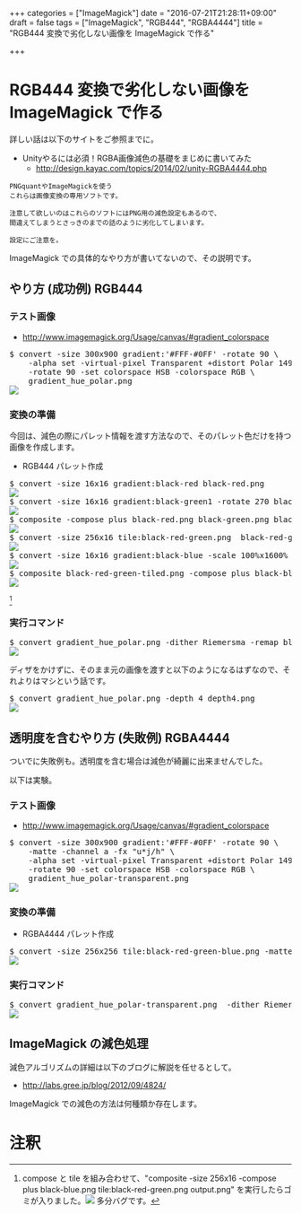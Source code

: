 +++
categories = ["ImageMagick"]
date = "2016-07-21T21:28:11+09:00"
draft = false
tags = ["ImageMagick", "RGB444", "RGBA4444"]
title = "RGB444 変換で劣化しない画像を ImageMagick で作る"

+++

# RGB444 変換で劣化しない画像を ImageMagick で作る

詳しい話は以下のサイトをご参照までに。

- Unityやるには必須！RGBA画像減色の基礎をまじめに書いてみた
  - http://design.kayac.com/topics/2014/02/unity-RGBA4444.php

```
PNGquantやImageMagickを使う
これらは画像変換の専用ソフトです。
 
注意して欲しいのはこれらのソフトにはPNG用の減色設定もあるので、
間違えてしまうとさっきのまでの話のように劣化してしまいます。
 
設定にご注意を。
```

ImageMagick での具体的なやり方が書いてないので、その説明です。

## やり方 (成功例) RGB444

### テスト画像

- http://www.imagemagick.org/Usage/canvas/#gradient_colorspace

<pre>
$ convert -size 300x900 gradient:'#FFF-#0FF' -rotate 90 \
	-alpha set -virtual-pixel Transparent +distort Polar 149 +repage \
	-rotate 90 -set colorspace HSB -colorspace RGB \
	gradient_hue_polar.png
<img src="../gradient_hue_polar.png" />
</pre>

### 変換の準備

今回は、減色の際にパレット情報を渡す方法なので、そのパレット色だけを持つ画像を作成します。

- RGB444 パレット作成
<pre>
$ convert -size 16x16 gradient:black-red black-red.png
<img src="../black-red.png" />
$ convert -size 16x16 gradient:black-green1 -rotate 270 black-green.png
<img src="../black-green.png" />
$ composite -compose plus black-red.png black-green.png black-red-green.png
<img src="../black-red-green.png" />
$ convert -size 256x16 tile:black-red-green.png  black-red-green-tiled.png
<img src="../black-red-green-tiled.png" />
$ convert -size 16x16 gradient:black-blue -scale 100%x1600% -rotate 270  black-blue.png
<img src="../black-blue.png" />
$ composite black-red-green-tiled.png -compose plus black-blue.png  black-red-green-blue.png
<img src="../black-red-green-blue.png" />
</pre>
[^1]

### 実行コマンド

<pre>
$ convert gradient_hue_polar.png -dither Riemersma -remap black-red-green-blue.png rgb444.png
<img src="../rgb444.png" />
</pre>

ディザをかけずに、そのまま元の画像を渡すと以下のようになるはずなので、それよりはマシという話です。

<pre>
$ convert gradient_hue_polar.png -depth 4 depth4.png
<img src="../depth4.png" />
</pre>


## 透明度を含むやり方 (失敗例) RGBA4444

ついでに失敗例も。透明度を含む場合は減色が綺麗に出来ませんでした。

以下は実験。

### テスト画像

- http://www.imagemagick.org/Usage/canvas/#gradient_colorspace

<pre>
$ convert -size 300x900 gradient:'#FFF-#0FF' -rotate 90 \
	-matte -channel a -fx "u*j/h" \
	-alpha set -virtual-pixel Transparent +distort Polar 149 +repage \
	-rotate 90 -set colorspace HSB -colorspace RGB \
	gradient_hue_polar-transparent.png
<img src="../gradient_hue_polar-transparent.png" />
</pre>

### 変換の準備

- RGBA4444 パレット作成
<pre>
$ convert -size 256x256 tile:black-red-green-blue.png -matte -channel a -fx "u*floor(j/16)/h*17.1" black-red-green-blue-transparent.png
<img src="../black-red-green-blue-transparent.png" />
</pre>

### 実行コマンド

<pre>
$ convert gradient_hue_polar-transparent.png  -dither Riemersma -remap black-red-green-blue-transparent.png rgba4444.png
<img src="../rgba4444.png" />
</pre>

## ImageMagick の減色処理

減色アルゴリズムの詳細は以下のブログに解説を任せるとして。
- http://labs.gree.jp/blog/2012/09/4824/

ImageMagick での減色の方法は何種類か存在します。

# 注釈

[^1]: compose と tile を組み合わせて、"composite -size 256x16 -compose plus  black-blue.png tile:black-red-green.png output.png" を実行したらゴミが入りました。<img src="../compose_and_tile.png" /> 多分バグです。
